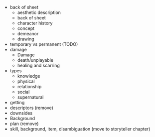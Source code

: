 - back of sheet
	- aesthetic description
	- back of sheet
	- character history
	- concept
	- demeanor
	- drawing
- temporary vs permanent (TODO)
- damage
	- Damage
	- death/unplayable
	- healing and scarring
- types
	- knowledge
	- physical
	- relationship
	- social
	- supernatural
- getting
- descriptors (remove)
- downsides
- Background
- plan (remove)
- skill, background, item, disambiguation (move to storyteller chapter)